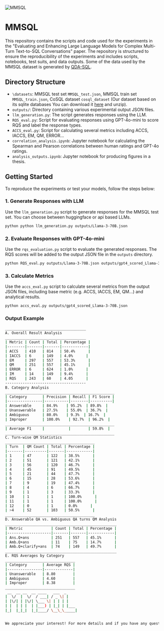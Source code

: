  ![MMSQL](https://github.com/mcxiaoxiao/MMSQL/blob/paper/mmsql.png)
# MMSQL

This repository contains the scripts and code used for the experiments in the "Evaluating and Enhancing Large Language Models for Complex Multi-Turn Text-to-SQL Conversations" paper. The repository is structured to ensure the reproducibility of the experiments and includes scripts, notebooks, test suits, and data outputs. Some of the data used by the MMSQL dataset is generated by [QDA-SQL](https://github.com/mcxiaoxiao/QDA-SQL).

## Directory Structure
- `\datasets`: MMSQL test set `MMSQL_test.json`, MMSQL train set `MMSQL_train.json`, CoSQL dataset `cosql_dataset` (Our dataset based on its sqlite databases You can download it [here](https://drive.google.com/uc?export=download&id=1Y3ydpFiQQ3FC0bzdfy3groV95O_f1nXF) and unzip).
- `outputs/`: Directory containing various experimental output JSON files.
- `llm_generation.py`: The script generates responses using the LLM.
- `RQS_eval.py`: Script for evaluating responses using GPT-4o-mini to score RQS and label the response types.
- `ACCS_eval.py`: Script for calculating several metrics including ACCS, IACCS, EM, QM, ERROR...
- `correlation_analysis.ipynb`: Jupyter notebook for calculating the Spearman and Pearson correlations between human ratings and GPT-4o ratings.
- `analysis_outputs.ipynb`: Jupyter notebook for producing figures in a thesis.


## Getting Started

To reproduce the experiments or test your models, follow the steps below:

### 1. Generate Responses with LLM

Use the `llm_generation.py` script to generate responses for the MMSQL test set. You can choose between huggingface or api based LLMs.

```bash
python python llm_generation.py outputs/Llama-3-70B.json
```

### 2. Evaluate Responses with GPT-4o-mini

Use the `rqs_evaluation.py` script to evaluate the generated responses. The RQS scores will be added to the output JSON file in the `outputs` directory.

```bash
python RQS_eval.py outputs/Llama-3-70B.json outputs/gpt4_scored_Llama-3-70B.json
```

### 3. Calculate Metrics

Use the `accs_eval.py` script to calculate several metrics from the output JSON files, including base metric (e.g. ACCS, IACCS, EM, QM...) and analytical results.

```bash
python accs_eval.py outputs/gpt4_scored_Llama-3-70B.json
```

### Output Example

```bash
_____________________________________
A. Overall Result Analysis
_____________________________________
| Metric | Count | Total | Percentage |
|--------|-------|-------|------------|
| ACCS   | 410   | 814   | 50.4%      |
| IACCS  | 6     | 149   | 4.0%      |
| EM     | 297   | 557   | 53.3%      |
| QM     | 251   | 557   | 45.1%      |
| ERROR  | 6     | 624   | 1.0%      |
| IM     | 14    | 149   | 9.4%      |
| RQS    | 243   | 60    | 4.05      |
-------------------------------------
B. Category Analysis
__________________________________________________
| Category       | Precision | Recall | F1 Score |
|----------------|-----------|--------|----------|
| Answerable     | 84.9%    | 95.2%  | 89.8%  |
| Unanswerable   | 27.5%    | 55.0%  | 36.7%  |
| Ambiguous      | 80.0%    | 9.3%  | 16.7%  |
| Improper       | 100.0%    | 92.7%  | 96.2%  |
__________________________________________________
| Average F1     |           |        | 59.8%  |
__________________________________________________
C. Turn-wise QM Statistics
_________________________________________
| Turn  | QM Count | Total | Percentage |
|-------|----------|-------|------------|
| 1     | 47       | 122   | 38.5%      |
| 2     | 51       | 121   | 42.1%      |
| 3     | 56       | 120   | 46.7%      |
| 4     | 45       | 91    | 49.5%      |
| 5     | 21       | 44    | 47.7%      |
| 6     | 15       | 28    | 53.6%      |
| 7     | 9        | 19    | 47.4%      |
| 8     | 4        | 6     | 66.7%      |
| 9     | 1        | 3     | 33.3%      |
| 10    | 1        | 1     | 100.0%      |
| 11    | 1        | 1     | 100.0%      |
| 12    | 0        | 1     | 0.0%      |
| >4    | 52       | 103   | 50.5%      |
_________________________________________
D. Answerable QA vs. Ambiguous QA turns QM Analysis
___________________________________________________
| Metric             | Count | Total | Percentage |
|--------------------|-------|-------|------------|
| Ans.Q+ans          | 251   | 557   | 45.1%      |
| Amb.Q+ans          | 11    | 75    | 14.7%      |
| Amb.Q+clarify+ans  | 74    | 149   | 49.7%      |
___________________________________________________
E. RQS Averages by Category
________________________________
| Category       | Average RQS |
|----------------|-------------|
| Unanswerable   | 8.80        |
| Ambiguous      | 4.60        |
| Improper       | 8.38        |
________________________________
 __  __ __  __ ____   ___  _
|  \/  |  \/  / ___| / _ \| |
| |\/| | |\/| \___ \| | | | |
| |  | | |  | |___) | |_| | |___
|_|  |_|_|  |_|____/ \__\_\_____|


We appreciate your interest! For more details and if you have any questions, please refer to: https://github.com/mcxiaoxiao/MMSQL
```
